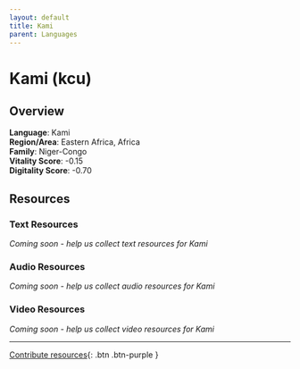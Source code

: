 ```yaml
---
layout: default
title: Kami
parent: Languages
---
```


# Kami (kcu)

## Overview

**Language**: Kami  
**Region/Area**: Eastern Africa, Africa  
**Family**: Niger-Congo  
**Vitality Score**: -0.15  
**Digitality Score**: -0.70  

## Resources

### Text Resources
*Coming soon - help us collect text resources for Kami*

### Audio Resources
*Coming soon - help us collect audio resources for Kami*

### Video Resources
*Coming soon - help us collect video resources for Kami*

---

[Contribute resources](https://fairtrain.github.io/){: .btn .btn-purple }

